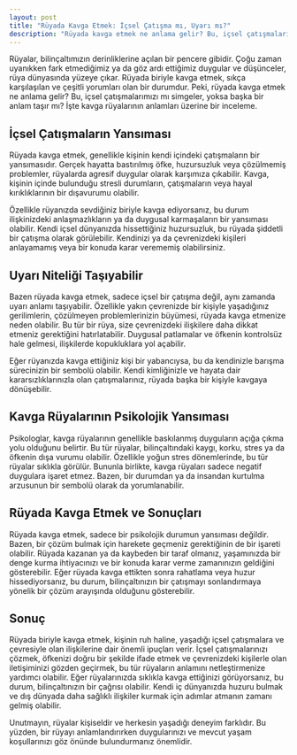 ```yaml
---
layout: post
title: "Rüyada Kavga Etmek: İçsel Çatışma mı, Uyarı mı?"
description: "Rüyada kavga etmek ne anlama gelir? Bu, içsel çatışmalarımızı mı simgeler, yoksa başka bir anlam taşır mı?"
---
```


Rüyalar, bilinçaltımızın derinliklerine açılan bir pencere gibidir. Çoğu zaman uyanıkken fark etmediğimiz ya da göz ardı ettiğimiz duygular ve düşünceler, rüya dünyasında yüzeye çıkar. Rüyada biriyle kavga etmek, sıkça karşılaşılan ve çeşitli yorumları olan bir durumdur. Peki, rüyada kavga etmek ne anlama gelir? Bu, içsel çatışmalarımızı mı simgeler, yoksa başka bir anlam taşır mı? İşte kavga rüyalarının anlamları üzerine bir inceleme.

## İçsel Çatışmaların Yansıması

Rüyada kavga etmek, genellikle kişinin kendi içindeki çatışmaların bir yansımasıdır. Gerçek hayatta bastırılmış öfke, huzursuzluk veya çözülmemiş problemler, rüyalarda agresif duygular olarak karşımıza çıkabilir. Kavga, kişinin içinde bulunduğu stresli durumların, çatışmaların veya hayal kırıklıklarının bir dışavurumu olabilir.

Özellikle rüyanızda sevdiğiniz biriyle kavga ediyorsanız, bu durum ilişkinizdeki anlaşmazlıkların ya da duygusal karmaşaların bir yansıması olabilir. Kendi içsel dünyanızda hissettiğiniz huzursuzluk, bu rüyada şiddetli bir çatışma olarak görülebilir. Kendinizi ya da çevrenizdeki kişileri anlayamamış veya bir konuda karar verememiş olabilirsiniz.

## Uyarı Niteliği Taşıyabilir

Bazen rüyada kavga etmek, sadece içsel bir çatışma değil, aynı zamanda uyarı anlamı taşıyabilir. Özellikle yakın çevrenizde bir kişiyle yaşadığınız gerilimlerin, çözülmeyen problemlerinizin büyümesi, rüyada kavga etmenize neden olabilir. Bu tür bir rüya, size çevrenizdeki ilişkilere daha dikkat etmeniz gerektiğini hatırlatabilir. Duygusal patlamalar ve öfkenin kontrolsüz hale gelmesi, ilişkilerde kopukluklara yol açabilir.

Eğer rüyanızda kavga ettiğiniz kişi bir yabancıysa, bu da kendinizle barışma sürecinizin bir sembolü olabilir. Kendi kimliğinizle ve hayata dair kararsızlıklarınızla olan çatışmalarınız, rüyada başka bir kişiyle kavgaya dönüşebilir.

## Kavga Rüyalarının Psikolojik Yansıması

Psikologlar, kavga rüyalarının genellikle baskılanmış duyguların açığa çıkma yolu olduğunu belirtir. Bu tür rüyalar, bilinçaltındaki kaygı, korku, stres ya da öfkenin dışa vurumu olabilir. Özellikle yoğun stres dönemlerinde, bu tür rüyalar sıklıkla görülür. Bununla birlikte, kavga rüyaları sadece negatif duygulara işaret etmez. Bazen, bir durumdan ya da insandan kurtulma arzusunun bir sembolü olarak da yorumlanabilir.

## Rüyada Kavga Etmek ve Sonuçları

Rüyada kavga etmek, sadece bir psikolojik durumun yansıması değildir. Bazen, bir çözüm bulmak için harekete geçmeniz gerektiğinin de bir işareti olabilir. Rüyada kazanan ya da kaybeden bir taraf olmanız, yaşamınızda bir denge kurma ihtiyacınızı ve bir konuda karar verme zamanınızın geldiğini gösterebilir. Eğer rüyada kavga ettikten sonra rahatlama veya huzur hissediyorsanız, bu durum, bilinçaltınızın bir çatışmayı sonlandırmaya yönelik bir çözüm arayışında olduğunu gösterebilir.

## Sonuç

Rüyada biriyle kavga etmek, kişinin ruh haline, yaşadığı içsel çatışmalara ve çevresiyle olan ilişkilerine dair önemli ipuçları verir. İçsel çatışmalarınızı çözmek, öfkenizi doğru bir şekilde ifade etmek ve çevrenizdeki kişilerle olan iletişiminizi gözden geçirmek, bu tür rüyaların anlamını netleştirmenize yardımcı olabilir. Eğer rüyalarınızda sıklıkla kavga ettiğinizi görüyorsanız, bu durum, bilinçaltınızın bir çağrısı olabilir. Kendi iç dünyanızda huzuru bulmak ve dış dünyada daha sağlıklı ilişkiler kurmak için adımlar atmanın zamanı gelmiş olabilir.

Unutmayın, rüyalar kişiseldir ve herkesin yaşadığı deneyim farklıdır. Bu yüzden, bir rüyayı anlamlandırırken duygularınızı ve mevcut yaşam koşullarınızı göz önünde bulundurmanız önemlidir.
